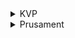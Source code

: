 <details>
<summary>KVP</summary>

| Name | Ini  | Technical data | Safety data |
| :--- | :---: | :---: | :---: |
| ABS | Yes | No  | No |
| | | |
</details>

<details>
<summary>Prusament</summary>

| Name | Ini  | Technical data | Safety data |
| :--- | :---: | :---: | :---: |
| ABS | No | Yes  | Yes |
| PC blend| No | Yes | Yes |
| PC blend CF| No | Yes | Yes |
| PETG | Yes | Yes  | Yes |
| PETG CF | Yes | Yes  | Yes |
| PETG V0 | WIP | Yes  | Yes |
| PLA  | Yes | Yes  | Yes |
| PVB  | Yes | No  | No |
| | | |
</details>
